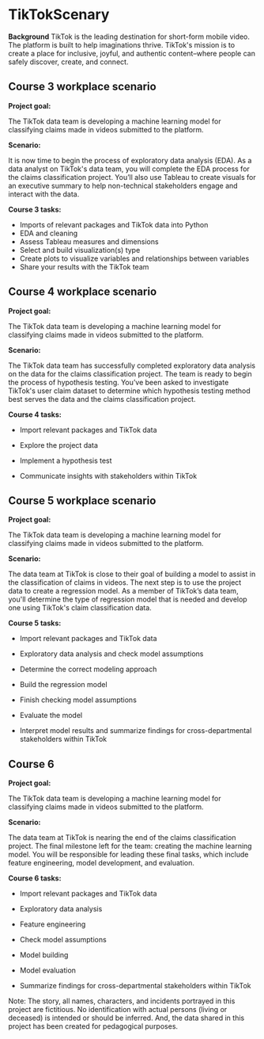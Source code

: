 # TikTokScenary
**Background**
TikTok is the leading destination for short-form mobile video. The platform is built to help imaginations thrive. TikTok's mission is to create a place for inclusive, joyful, and authentic content–where people can safely discover, create, and connect.

## Course 3 workplace scenario
**Project goal:**

The TikTok data team is developing a machine learning model for classifying claims made in videos submitted to the platform.

**Scenario:**

It is now time to begin the process of exploratory data analysis (EDA). As a data analyst on TikTok's data team, you will complete the EDA process for the claims classification project. You’ll also use Tableau to create visuals for an executive summary to help non-technical stakeholders engage and interact with the data.

**Course 3 tasks:**

- Imports of relevant packages and TikTok data into Python
- EDA and cleaning
- Assess Tableau measures and dimensions
- Select and build visualization(s) type
- Create plots to visualize variables and relationships between variables
- Share your results with the TikTok team


## Course 4 workplace scenario

**Project goal:**

The TikTok data team is developing a machine learning model for classifying claims made in videos submitted to the platform.

**Scenario:**

The TikTok data team has successfully completed exploratory data analysis on the data for the claims classification project. The team is ready to begin the process of hypothesis testing. You’ve been asked to investigate TikTok's user claim dataset to determine which hypothesis testing method best serves the data and the claims classification project.

**Course 4 tasks:**

* Import relevant packages and TikTok data

* Explore the project data
 
* Implement a hypothesis test

* Communicate insights with stakeholders within TikTok 

## Course 5 workplace scenario

**Project goal:**

The TikTok data team is developing a machine learning model for classifying claims made in videos submitted to the platform.

**Scenario:**

The data team at TikTok is close to their goal of building a model to assist in the classification of claims in videos. The next step is to use the project data to create a regression model. As a member of TikTok’s data team, you'll determine the type of regression model that is needed and develop one using TikTok's claim classification data.

**Course 5 tasks:**

* Import relevant packages and TikTok data

* Exploratory data analysis and check model assumptions

* Determine the correct modeling approach

* Build the regression model

* Finish checking model assumptions

* Evaluate the model

* Interpret model results and summarize findings for cross-departmental stakeholders within TikTok


## Course 6 

**Project goal:**

The TikTok data team is developing a machine learning model for classifying claims made in videos submitted to the platform.

**Scenario:**

The data team at TikTok is nearing the end of the claims classification project. The final milestone left for the team: creating the machine learning model. You will be responsible for leading these final tasks, which include feature engineering, model development, and evaluation. 

**Course 6 tasks:**

* Import relevant packages and TikTok data

* Exploratory data analysis

* Feature engineering

* Check model assumptions

* Model building

* Model evaluation

* Summarize findings for cross-departmental stakeholders within TikTok

Note: The story, all names, characters, and incidents portrayed in this project are fictitious. No identification with actual persons (living or deceased) is intended or should be inferred. And, the data shared in this project has been created for pedagogical purposes.
